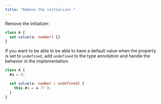```yaml
---
title: "Remove the initializer."
---
```


Remove the initializer:

```ts
class A {
  set value(a: number) {}
}
```

If you want to be able to be able to have a default value when the property is
set to `undefined`, add `undefined` to the type annotation and handle the
behavior in the implementation:

```ts
class A {
  #a = 0;

  set value(a: number | undefined) {
    this.#a = a ?? 0;
  }
}
```
